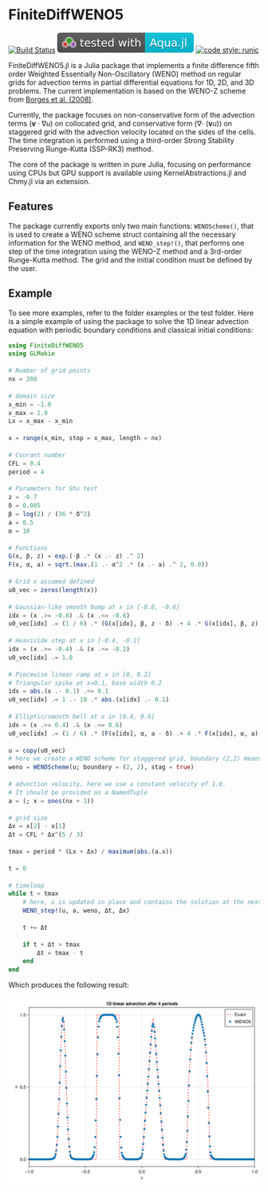 # FiniteDiffWENO5

[![Build Status](https://github.com/Iddingsite/FiniteDiffWENO5.jl/actions/workflows/CI.yml/badge.svg?branch=main)](https://github.com/Iddingsite/FiniteDiffWENO5.jl/actions/workflows/CI.yml?query=branch%3Amain)
[![Aqua QA](https://raw.githubusercontent.com/JuliaTesting/Aqua.jl/master/badge.svg)](https://github.com/JuliaTesting/Aqua.jl)
[![code style: runic](https://img.shields.io/badge/code_style-%E1%9A%B1%E1%9A%A2%E1%9A%BE%E1%9B%81%E1%9A%B2-black)](https://github.com/fredrikekre/Runic.jl)

FiniteDiffWENO5.jl is a Julia package that implements a finite difference fifth order Weighted Essentially Non-Oscillatory (WENO) method on regular grids for advection terms in partial differential equations for 1D, 2D, and 3D problems. The current implementation is based on the WENO-Z scheme from [Borges et al. (2008)](10.1016/j.jcp.2007.11.038).

Currently, the package focuses on non-conservative form of the advection terms ($\mathbf{v} \cdot \nabla u$) on collocated grid, and conservative form ($\nabla \cdot$ ($\mathbf{v} u$)) on staggered grid with the advection velocity located on the sides of the cells. The time integration is performed using a third-order Strong Stability Preserving Runge-Kutta (SSP-RK3) method.

The core of the package is written in pure Julia, focusing on performance using CPUs but GPU support is available using KernelAbstractions.jl and Chmy.jl via an extension.

## Features

The package currently exports only two main functions: `WENOScheme()`, that is used to create a WENO scheme struct containing all the necessary information for the WENO method, and `WENO_step!()`, that performs one step of the time integration using the WENO-Z method and a 3rd-order Runge-Kutta method. The grid and the initial condition must be defined by the user.

## Example

To see more examples, refer to the folder examples or the test folder.
Here is a simple example of using the package to solve the 1D linear advection equation with periodic boundary conditions and classical initial conditions:

```julia
using FiniteDiffWENO5
using GLMakie

# Number of grid points
nx = 200

# domain size
x_min = -1.0
x_max = 1.0
Lx = x_max - x_min

x = range(x_min, stop = x_max, length = nx)

# Courant number
CFL = 0.4
period = 4

# Parameters for Shu test
z = -0.7
δ = 0.005
β = log(2) / (36 * δ^2)
a = 0.5
α = 10

# Functions
G(x, β, z) = exp.(-β .* (x .- z) .^ 2)
F(x, α, a) = sqrt.(max.(1 .- α^2 .* (x .- a) .^ 2, 0.0))

# Grid x assumed defined
u0_vec = zeros(length(x))

# Gaussian-like smooth bump at x in [-0.8, -0.6]
idx = (x .>= -0.8) .& (x .<= -0.6)
u0_vec[idx] .= (1 / 6) .* (G(x[idx], β, z - δ) .+ 4 .* G(x[idx], β, z) .+ G(x[idx], β, z + δ))

# Heaviside step at x in [-0.4, -0.2]
idx = (x .>= -0.4) .& (x .<= -0.2)
u0_vec[idx] .= 1.0

# Piecewise linear ramp at x in [0, 0.2]
# Triangular spike at x=0.1, base width 0.2
idx = abs.(x .- 0.1) .<= 0.1
u0_vec[idx] .= 1 .- 10 .* abs.(x[idx] .- 0.1)

# Elliptic/smooth bell at x in [0.4, 0.6]
idx = (x .>= 0.4) .& (x .<= 0.6)
u0_vec[idx] .= (1 / 6) .* (F(x[idx], α, a - δ) .+ 4 .* F(x[idx], α, a) .+ F(x[idx], α, a + δ))

u = copy(u0_vec)
# here we create a WENO scheme for staggered grid, boundary (2,2) means periodic BCs on both sides. 0 means homogeneous Neumann and 1 means homogeneous Dirichlet BCs. stag = true means that the advection velocity is defined on the sides of the cells and should be of size nx+1 compared to the scalar field u.
weno = WENOScheme(u; boundary = (2, 2), stag = true)

# advection velocity, here we use a constant velocity of 1.0.
# It should be provided as a NamedTuple
a = (; x = ones(nx + 1))

# grid size
Δx = x[2] - x[1]
Δt = CFL * Δx^(5 / 3)

tmax = period * (Lx + Δx) / maximum(abs.(a.x))

t = 0

# timeloop
while t < tmax
    # here, u is updated in place and contains the solution at the next time step after the call to WENO_step!
    WENO_step!(u, a, weno, Δt, Δx)

    t += Δt

    if t + Δt > tmax
        Δt = tmax - t
    end
end
```

Which produces the following result:

![](/docs/src/assets/1D_linear_advection.png)